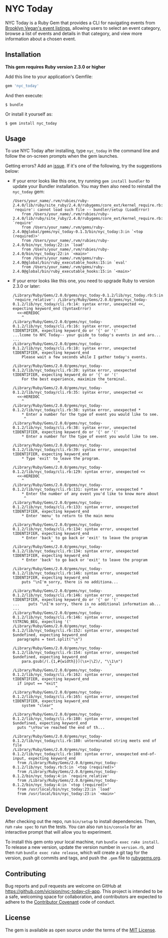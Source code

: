 # NYC Today

NYC Today is a Ruby Gem that provides a CLI for navigating events from [Brooklyn Vegan's event listings](http://nyc-shows.brooklynvegan.com/), allowing users to select an event category, browse a list of events and details in that category, and view more information about a chosen event.

## Installation

**This gem requires Ruby version 2.3.0 or higher**

Add this line to your application's Gemfile:

```ruby
gem 'nyc_today'
```

And then execute:

    $ bundle

Or install it yourself as:

    $ gem install nyc_today

## Usage

To use NYC Today after installing, type `nyc_today` in the command line and follow the on-screen prompts when the gem launches.

Getting errors? Add an [issue](https://github.com/vicision/nyc-today-cli-app/issues). If it's one of the following, try the suggestions below:

* If your error looks like this one, try running `gem install bundler` to update your Bundler installation. You may then also need to reinstall the `nyc_today` gem:

  ```
  /Users/your_name/.rvm/rubies/ruby-2.4.0/lib/ruby/site_ruby/2.4.0/rubygems/core_ext/kernel_require.rb:55:in `require': cannot load such file -- bundler/setup (LoadError)
      from /Users/your_name/.rvm/rubies/ruby-2.4.0/lib/ruby/site_ruby/2.4.0/rubygems/core_ext/kernel_require.rb:55:in `require'
      from /Users/your_name/.rvm/gems/ruby-2.4.0@global/gems/nyc_today-0.1.3/bin/nyc_today:3:in `<top (required)>'
      from /Users/your_name/.rvm/rubies/ruby-2.4.0/bin/nyc_today:22:in `load'
      from /Users/your_name/.rvm/rubies/ruby-2.4.0/bin/nyc_today:22:in `<main>'
      from /Users/your_name/.rvm/gems/ruby-2.4.0@global/bin/ruby_executable_hooks:15:in `eval'
      from /Users/your_name/.rvm/gems/ruby-2.4.0@global/bin/ruby_executable_hooks:15:in `<main>'
  ```


* If your error looks like this one, you need to upgrade Ruby to version 2.3.0 or later:

  ```
  /Library/Ruby/Gems/2.0.0/gems/nyc_today-0.1.2/lib/nyc_today.rb:5:in `require_relative': /Library/Ruby/Gems/2.0.0/gems/nyc_today-0.1.2/lib/nyc_today/cli.rb:14: syntax error, unexpected <<, expecting keyword_end (SyntaxError)
    <<~HEREDOC
      ^
  /Library/Ruby/Gems/2.0.0/gems/nyc_today-0.1.2/lib/nyc_today/cli.rb:16: syntax error, unexpected tIDENTIFIER, expecting keyword_do or '{' or '('
  ...lcome to NYC Today-- your guide to today's events in and aro...
  ...                               ^
  /Library/Ruby/Gems/2.0.0/gems/nyc_today-0.1.2/lib/nyc_today/cli.rb:18: syntax error, unexpected tIDENTIFIER, expecting keyword_end
      Please wait a few seconds while I gather today's events.
                                                      ^
  /Library/Ruby/Gems/2.0.0/gems/nyc_today-0.1.2/lib/nyc_today/cli.rb:20: syntax error, unexpected tIDENTIFIER, expecting keyword_do or '{' or '('
      For the best experience, maximize the terminal.
                                           ^
  /Library/Ruby/Gems/2.0.0/gems/nyc_today-0.1.2/lib/nyc_today/cli.rb:35: syntax error, unexpected <<
    <<~HEREDOC
      ^
  /Library/Ruby/Gems/2.0.0/gems/nyc_today-0.1.2/lib/nyc_today/cli.rb:38: syntax error, unexpected *
      * Enter a number for the type of event you would like to see.
       ^
  /Library/Ruby/Gems/2.0.0/gems/nyc_today-0.1.2/lib/nyc_today/cli.rb:38: syntax error, unexpected tIDENTIFIER, expecting keyword_do or '{' or '('
      * Enter a number for the type of event you would like to see.
                                   ^
  /Library/Ruby/Gems/2.0.0/gems/nyc_today-0.1.2/lib/nyc_today/cli.rb:39: syntax error, unexpected tIDENTIFIER, expecting keyword_end
      * Type 'exit' to leave the program.
                      ^
  /Library/Ruby/Gems/2.0.0/gems/nyc_today-0.1.2/lib/nyc_today/cli.rb:129: syntax error, unexpected <<
    <<~HEREDOC
      ^
  /Library/Ruby/Gems/2.0.0/gems/nyc_today-0.1.2/lib/nyc_today/cli.rb:131: syntax error, unexpected *
      * Enter the number of any event you'd like to know more about
       ^
  /Library/Ruby/Gems/2.0.0/gems/nyc_today-0.1.2/lib/nyc_today/cli.rb:133: syntax error, unexpected tIDENTIFIER, expecting keyword_end
      * Enter 'menu' to return to the main menu
                   ^
  /Library/Ruby/Gems/2.0.0/gems/nyc_today-0.1.2/lib/nyc_today/cli.rb:134: syntax error, unexpected tIDENTIFIER, expecting keyword_end
      * Enter 'back' to go back or 'exit' to leave the program
                   ^
  /Library/Ruby/Gems/2.0.0/gems/nyc_today-0.1.2/lib/nyc_today/cli.rb:134: syntax error, unexpected tIDENTIFIER, expecting keyword_end
      * Enter 'back' to go back or 'exit' to leave the program
                                        ^
  /Library/Ruby/Gems/2.0.0/gems/nyc_today-0.1.2/lib/nyc_today/cli.rb:146: syntax error, unexpected tIDENTIFIER, expecting keyword_end
      puts "\nI'm sorry, there is no additiona...
                 ^
  /Library/Ruby/Gems/2.0.0/gems/nyc_today-0.1.2/lib/nyc_today/cli.rb:146: syntax error, unexpected tIDENTIFIER, expecting keyword_do or '{' or '('
  ...    puts "\nI'm sorry, there is no additional information ab...
  ...                               ^
  /Library/Ruby/Gems/2.0.0/gems/nyc_today-0.1.2/lib/nyc_today/cli.rb:146: syntax error, unexpected tSTRING_BEG, expecting '('
  /Library/Ruby/Gems/2.0.0/gems/nyc_today-0.1.2/lib/nyc_today/cli.rb:152: syntax error, unexpected $undefined, expecting keyword_end
    paragraphs = text.split("\n")
                              ^
  /Library/Ruby/Gems/2.0.0/gems/nyc_today-0.1.2/lib/nyc_today/cli.rb:154: syntax error, unexpected $undefined, expecting keyword_end
      para.gsub(/(.{1,#{width}})(\s+|\Z)/, "\\1\n")
                                             ^
  /Library/Ruby/Gems/2.0.0/gems/nyc_today-0.1.2/lib/nyc_today/cli.rb:162: syntax error, unexpected tIDENTIFIER, expecting keyword_end
    if input == "exit"
                     ^
  /Library/Ruby/Gems/2.0.0/gems/nyc_today-0.1.2/lib/nyc_today/cli.rb:165: syntax error, unexpected tIDENTIFIER, expecting keyword_end
      system "clear"
                   ^
  /Library/Ruby/Gems/2.0.0/gems/nyc_today-0.1.2/lib/nyc_today/cli.rb:180: syntax error, unexpected $undefined, expecting keyword_end
    puts "\nYou've reached the end of th...
           ^
  /Library/Ruby/Gems/2.0.0/gems/nyc_today-0.1.2/lib/nyc_today/cli.rb:180: unterminated string meets end of file
  /Library/Ruby/Gems/2.0.0/gems/nyc_today-0.1.2/lib/nyc_today/cli.rb:180: syntax error, unexpected end-of-input, expecting keyword_end
    from /Library/Ruby/Gems/2.0.0/gems/nyc_today-0.1.2/lib/nyc_today.rb:5:in `<top (required)>'
    from /Library/Ruby/Gems/2.0.0/gems/nyc_today-0.1.2/bin/nyc_today:4:in `require_relative'
    from /Library/Ruby/Gems/2.0.0/gems/nyc_today-0.1.2/bin/nyc_today:4:in `<top (required)>'
    from /usr/local/bin/nyc_today:23:in `load'
    from /usr/local/bin/nyc_today:23:in `<main>'
  ```


## Development

After checking out the repo, run `bin/setup` to install dependencies. Then, run `rake spec` to run the tests. You can also run `bin/console` for an interactive prompt that will allow you to experiment.

To install this gem onto your local machine, run `bundle exec rake install`. To release a new version, update the version number in `version.rb`, and then run `bundle exec rake release`, which will create a git tag for the version, push git commits and tags, and push the `.gem` file to [rubygems.org](https://rubygems.org).

## Contributing

Bug reports and pull requests are welcome on GitHub at https://github.com/vicision/nyc-today-cli-app. This project is intended to be a safe, welcoming space for collaboration, and contributors are expected to adhere to the [Contributor Covenant](contributor-covenant.org) code of conduct.


## License

The gem is available as open source under the terms of the [MIT License](http://opensource.org/licenses/MIT).

